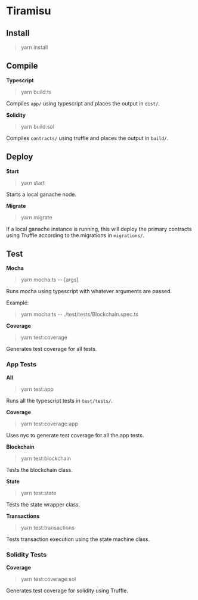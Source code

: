 # Tiramisu

## Install

> yarn install

## Compile

**Typescript**

> yarn build:ts

Compiles `app/` using typescript and places the output in `dist/`.

**Solidity**

> yarn build:sol

Compiles `contracts/` using truffle and places the output in `build/`.

## Deploy

**Start**

> yarn start

Starts a local ganache node.

**Migrate**

> yarn migrate

If a local ganache instance is running, this will deploy the primary contracts using Truffle according to the migrations in `migrations/`.

## Test

**Mocha**

> yarn mocha:ts -- [args]

Runs mocha using typescript with whatever arguments are passed.

Example:

> yarn mocha:ts -- ./test/tests/Blockchain.spec.ts

**Coverage**

> yarn test:coverage

Generates test coverage for all tests.

### App Tests

**All**

> yarn test:app

Runs all the typescript tests in `test/tests/`.

**Coverage**

> yarn test:coverage:app

Uses nyc to generate test coverage for all the app tests.

**Blockchain**

> yarn test:blockchain

Tests the blockchain class.

**State**

> yarn test:state

Tests the state wrapper class.

**Transactions**

> yarn test:transactions

Tests transaction execution using the state machine class.

### Solidity Tests

**Coverage**

> yarn test:coverage:sol

Generates test coverage for solidity using Truffle.
